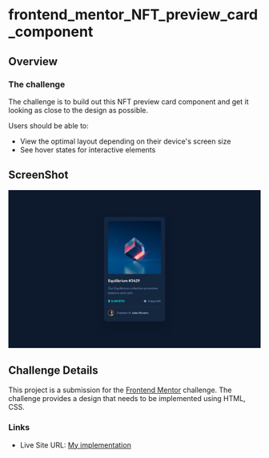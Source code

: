 # frontend_mentor_NFT_preview_card_component

## Overview

### The challenge

The challenge is to build out this NFT preview card component and get it looking as close to the design as possible.

Users should be able to: 

- View the optimal layout depending on their device's screen size
- See hover states for interactive elements

## ScreenShot
![Alt text](nft-preview-card-component-main/design/desktop-design.jpg)

## Challenge Details 
This project is a submission for the [Frontend Mentor](https://www.frontendmentor.io) challenge. The challenge provides a design that needs to be implemented using HTML, CSS.

### Links

- Live Site URL: [My implementation](https://frontend-mentor-nft-preview-card-component-ten.vercel.app/)
